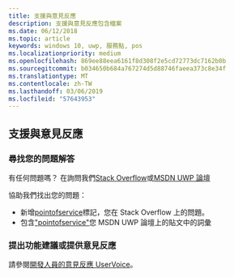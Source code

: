 ```yaml
---
title: 支援與意見反應
description: 支援與意見反應包含檔案
ms.date: 06/12/2018
ms.topic: article
keywords: windows 10, uwp, 服務點, pos
ms.localizationpriority: medium
ms.openlocfilehash: 869ee88eea6161f8d308f2e5cd72773dc7162b0b
ms.sourcegitcommit: b034650b684a767274d5d88746faeea373c8e34f
ms.translationtype: MT
ms.contentlocale: zh-TW
ms.lasthandoff: 03/06/2019
ms.locfileid: "57643953"
---
```

## <a name="support-and-feedback"></a>支援與意見反應

### <a name="find-answers-to-your-questions"></a>尋找您的問題解答

有任何問題嗎？ 在詢問我們[Stack Overflow](https://aka.ms/pos-stackoverflow)或[MSDN UWP 論壇](https://aka.ms/pos-msdn-uwpforum)

協助我們找出您的問題：
- 新增[pointofservice](https://aka.ms/pos-stackoverflow)標記，您在 Stack Overflow 上的問題。 
- 包含["pointofservice"](https://aka.ms/pos-msdn-uwpforum)您 MSDN UWP 論壇上的貼文中的詞彙

### <a name="make-feature-suggestions-or-give-feedback"></a>提出功能建議或提供意見反應
請參閱[開發人員的意見反應 UserVoice](https://wpdev.uservoice.com/forums/110705-universal-windows-platform?category_id=202594)。